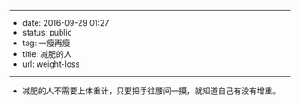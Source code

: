 - --
- date: 2016-09-29 01:27
- status: public
- tag: 一瘦再瘦
- title: 减肥的人
- url: weight-loss
- --
- 减肥的人不需要上体重计，只要把手往腰间一摸，就知道自己有没有增重。
